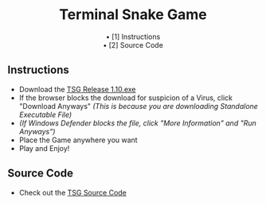 <div align="center">
<h1 align=center>Terminal Snake Game</h1>
• [1] Instructions <br>
• [2] Source Code <br>

</div>

## Instructions
- Download the [TSG Release 1.10.exe](https://github.com/Nixhekoo/TerminalSnakeGameCPP/raw/main/TSG%20Release%201.10.exe)
- If the browser blocks the download for suspicion of a Virus, click "Download Anyways" *(This is because you are downloading Standalone Executable File)*
- *(If Windows Defender blocks the file, click "More Information" and "Run Anyways")*
- Place the Game anywhere you want
- Play and Enjoy!

## Source Code
- Check out the [TSG Source Code](https://github.com/Nixhekoo/TSG-TerminalSnakeGame_CPP/blob/main/snakegame.cpp)
